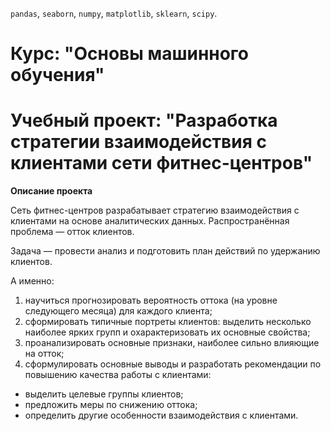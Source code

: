`pandas`, `seaborn`, `numpy`, `matplotlib`, `sklearn`, `scipy`.

# Курс: "Основы машинного обучения"
# Учебный проект: "Разработка стратегии взаимодействия с клиентами сети фитнес-центров"

**Описание проекта**

Сеть фитнес-центров разрабатывает стратегию взаимодействия с клиентами на основе аналитических данных.
Распространённая проблема — отток клиентов. 

Задача — провести анализ и подготовить план действий по удержанию клиентов.

А именно:
1. научиться прогнозировать вероятность оттока (на уровне следующего месяца) для каждого клиента;
2. сформировать типичные портреты клиентов: выделить несколько наиболее ярких групп и охарактеризовать их основные свойства;
3. проанализировать основные признаки, наиболее сильно влияющие на отток;
4. сформулировать основные выводы и разработать рекомендации по повышению качества работы с клиентами:
- выделить целевые группы клиентов;
- предложить меры по снижению оттока;
- определить другие особенности взаимодействия с клиентами.
